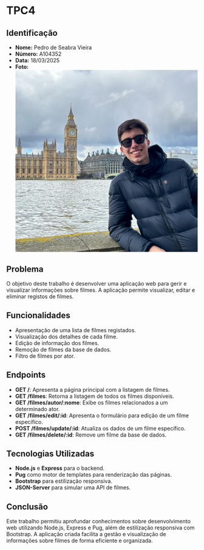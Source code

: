 # TPC4

## Identificação
- **Nome:** Pedro de Seabra Vieira  
- **Número:** A104352  
- **Data:** 18/03/2025  
- **Foto:**  
  ![Foto](../assets/img/FotoPerfil.png)

## Problema
O objetivo deste trabalho é desenvolver uma aplicação web para gerir e visualizar informações sobre filmes. A aplicação permite visualizar, editar e eliminar registos de filmes.

## Funcionalidades
- Apresentação de uma lista de filmes registados.
- Visualização dos detalhes de cada filme.
- Edição de informação dos filmes.
- Remoção de filmes da base de dados.
- Filtro de filmes por ator.

## Endpoints
- **GET /**: Apresenta a página principal com a listagem de filmes.
- **GET /filmes**: Retorna a listagem de todos os filmes disponíveis.
- **GET /filmes/autor/:nome**: Exibe os filmes relacionados a um determinado ator.
- **GET /filmes/edit/:id**: Apresenta o formulário para edição de um filme específico.
- **POST /filmes/update/:id**: Atualiza os dados de um filme específico.
- **GET /filmes/delete/:id**: Remove um filme da base de dados.


## Tecnologias Utilizadas
- **Node.js** e **Express** para o backend.
- **Pug** como motor de templates para renderização das páginas.
- **Bootstrap** para estilização responsiva.
- **JSON-Server** para simular uma API de filmes.

## Conclusão
Este trabalho permitiu aprofundar conhecimentos sobre desenvolvimento web utilizando Node.js, Express e Pug, além de estilização responsiva com Bootstrap. A aplicação criada facilita a gestão e visualização de informações sobre filmes de forma eficiente e organizada.

